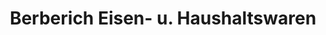 ---
title: "Berberich Eisen- u. Haushaltswaren"
url: /buehlertal/berberich-eisen-u-haushaltswaren/
shop: Eisenwaren
---